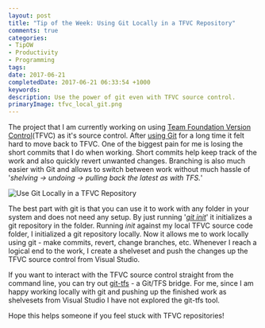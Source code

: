 ```yaml
---
layout: post
title: "Tip of the Week: Using Git Locally in a TFVC Repository"
comments: true
categories: 
- TipOW
- Productivity
- Programming
tags: 
date: 2017-06-21
completedDate: 2017-06-21 06:33:54 +1000
keywords: 
description: Use the power of git even with TFVC source control.
primaryImage: tfvc_local_git.png
---
```


The project that I am currently working on using [Team Foundation Version Control](https://www.visualstudio.com/en-us/docs/tfvc/overview)(TFVC) as it's source control. After [using Git](http://www.rahulpnath.com/blog/git-checkout-tfs/) for a long time it felt hard to move back to TFVC. One of the biggest pain for me is losing the short commits that I do when working. Short commits help keep track of the work and also quickly revert unwanted changes. Branching is also much easier with Git and allows to switch between work without much hassle of '*shelving -> undoing -> pulling back the latest as with TFS.*'

<img src="{{site.images_root}}/tfvc_local_git.png" alt="Use Git Locally in a TFVC Repository" class="center" />

The best part with git is that you can use it to work with any folder in your system and does not need any setup. By just running '*[git init](https://git-scm.com/docs/git-init)*' it initializes a git repository in the folder. Running *init* against my local TFVC source code folder, I initialized a git repository locally. Now it allows me to work locally using git - make commits, revert, change branches, etc. Whenever I reach a logical end to the work, I create a shelveset and push the changes up the TFVC source control from Visual Studio. 

If you want to interact with the TFVC source control straight from the command line, you can try out [git-tfs](https://github.com/git-tfs/git-tfs) - a Git/TFS bridge. For me, since I am happy working locally with git and pushing up the finished work as shelvesets from Visual Studio I have not explored the git-tfs tool.

Hope this helps someone if you feel stuck with TFVC repositories!
